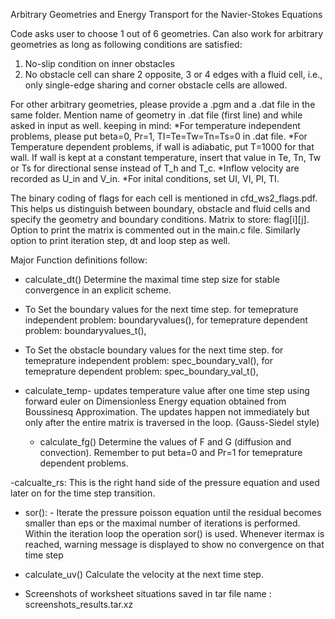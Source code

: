 Arbitrary Geometries and Energy Transport for the Navier-Stokes Equations

Code asks user to choose 1 out of 6 geometries. Can also work for arbitrary geometries as long as following conditions are satisfied:
1. No-slip condition on inner obstacles
2. No obstacle cell can share 2 opposite, 3 or 4 edges with a fluid cell, i.e., only single-edge sharing and corner obstacle cells are allowed.


For other arbitrary geometries, 
please provide a .pgm and a .dat file in the same folder. 
Mention name of geometry in .dat file (first line) and while asked in input as well. 
keeping in mind:
*For temperature independent problems, please put beta=0, Pr=1, TI=Te=Tw=Tn=Ts=0 in .dat file. 
*For Temperature dependent problems, if wall is adiabatic, put T=1000 for that wall. If wall is kept at a constant temperature, insert that value in Te, Tn, Tw or Ts for directional sense instead of T_h and T_c.
*Inflow velocity are recorded as U_in and V_in. 
*For inital conditions, set UI, VI, PI, TI.

The binary coding of flags for each cell is mentioned in cfd_ws2_flags.pdf. This helps us distinguish between boundary, obstacle and fluid cells and specify the geometry and boundary conditions. Matrix to store: flag[i][j]. Option to print the matrix is commented out in the main.c file. Similarly option to print iteration step, dt and loop step as well.



Major Function definitions follow:
- calculate_dt() Determine the maximal time step size for stable convergence in an explicit scheme.
- To Set the boundary values for the next time step.
  for temeprature independent problem: boundaryvalues(),
  for temeprature dependent problem: boundaryvalues_t(),

- To Set the obstacle boundary values for the next time step.
  for temeprature independent problem: spec_boundary_val(),
  for temeprature dependent problem: spec_boundary_val_t(),

- calculate_temp- updates temperature value after one time step using forward euler on Dimensionless Energy equation obtained from Boussinesq Approximation. The updates happen not immediately but only after the entire matrix is traversed in the loop. (Gauss-Siedel style)


  - calculate_fg() Determine the values of F and G (diffusion and convection). Remember to put beta=0 and Pr=1 for temeprature dependent problems.
 
-calcualte_rs: This is the right hand side of the pressure equation and used later on for the time step transition.

- sor(): - Iterate the pressure poisson equation until the residual becomes smaller than eps or the maximal number of iterations is performed. Within the iteration loop the operation sor() is used. Whenever itermax is reached, warning message is displayed to show no convergence on that time step
 
- calculate_uv() Calculate the velocity at the next time step.

- Screenshots of worksheet situations saved in tar file name :  screenshots_results.tar.xz 

 
